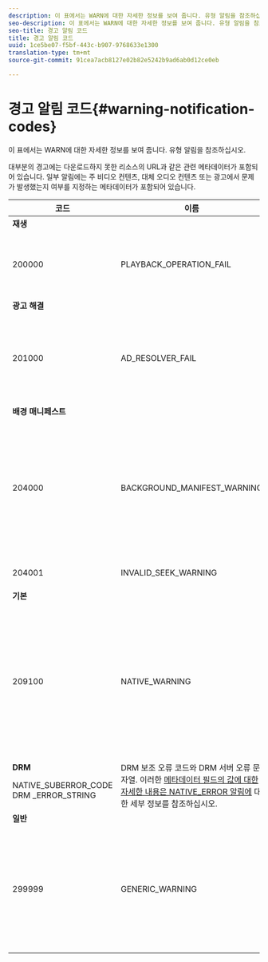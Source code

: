 ```yaml
---
description: 이 표에서는 WARN에 대한 자세한 정보를 보여 줍니다. 유형 알림을 참조하십시오.
seo-description: 이 표에서는 WARN에 대한 자세한 정보를 보여 줍니다. 유형 알림을 참조하십시오.
seo-title: 경고 알림 코드
title: 경고 알림 코드
uuid: 1ce5be07-f5bf-443c-b907-9768633e1300
translation-type: tm+mt
source-git-commit: 91cea7acb8127e02b82e5242b9ad6ab0d12ce0eb

---
```



# 경고 알림 코드{#warning-notification-codes}

이 표에서는 WARN에 대한 자세한 정보를 보여 줍니다. 유형 알림을 참조하십시오.

<!--<a id="section_F25366B6703040E3ADA993C113618F01"></a>-->

대부분의 경고에는 다운로드하지 못한 리소스의 URL과 같은 관련 메타데이터가 포함되어 있습니다. 일부 알림에는 주 비디오 컨텐츠, 대체 오디오 컨텐츠 또는 광고에서 문제가 발생했는지 여부를 지정하는 메타데이터가 포함되어 있습니다.

<table frame="all" colsep="1" rowsep="1" id="table_C24772DF203B4DB2ACE6B475698C4C58"> 
 <thead> 
  <tr rowsep="1"> 
   <th colname="1" class="entry"> 코드 </th> 
   <th colname="2" class="entry"> 이름 </th> 
   <th colname="3" class="entry"> InnerNotification </th> 
   <th colname="4" class="entry"> 메타데이터 키 </th> 
   <th colname="5" class="entry"> 댓글 </th> 
  </tr> 
 </thead>
 <tbody> 
  <tr rowsep="1"> 
   <td colname="1"><b>재생</b> </td> 
   <td colname="2"> </td> 
   <td colname="3"> </td> 
   <td colname="4"> </td> 
   <td colname="5"> </td> 
  </tr> 
  <tr rowsep="1"> 
   <td colname="1"><span class="codeph"> 200000 </span> </td> 
   <td colname="2"><span class="codeph"> PLAYBACK_OPERATION_FAIL </span> </td> 
   <td colname="3"><span class="codeph"> AUDIO_TRACK_ERROR </span><span class="codeph"> SEEK_ERROR </span> </td> 
   <td colname="4"><span class="codeph"> 설명 </span> </td> 
   <td colname="5"> <p>재생 관련 작업이 실패했지만 재생을 계속할 수 있습니다. </p> </td> 
  </tr> 
  <tr rowsep="1"> 
   <td colname="1"><b>광고 해결 </b> </td> 
   <td colname="2"> </td> 
   <td colname="3"> </td> 
   <td colname="4"> </td> 
   <td colname="5"> </td> 
  </tr> 
  <tr rowsep="1"> 
   <td colname="1"><span class="codeph"> 201000 </span> </td> 
   <td colname="2"><span class="codeph"> AD_RESOLVER_FAIL </span> </td> 
   <td colname="3"><span class="codeph"> AD_RESOLVER_RESOLVE_FAIL </span><span class="codeph"> RESOURCE_PLACEMENT_ FAILED </span><span class="codeph"> AD_RESOLVER_ METADATA_INVALID </span> </td> 
   <td colname="4"> <p>없음 </p> </td> 
   <td colname="5"> <p>광고 해결 프로그램이 광고 콘텐츠를 확인/삽입하지 못했습니다. 재생이 계속될 수 있습니다. </p> </td> 
  </tr> 
  <tr rowsep="1"> 
   <td colname="1"><b>배경 매니페스트</b> </td> 
   <td colname="2"> </td> 
   <td colname="3"> </td> 
   <td colname="4"> </td> 
   <td colname="5"> </td> 
  </tr> 
  <tr rowsep="1"> 
   <td colname="1"><span class="codeph"> 204000 </span> </td> 
   <td colname="2"><span class="codeph"> BACKGROUND_MANIFEST_WARNING</span> </td> 
   <td colname="3"> <p>없음 </p> </td> 
   <td colname="4"><span class="codeph"> BACKGROUND_MANIFEST_WARNING_ERROR</span> BACKGROUND_MANIFEST_WARNING_NAME <span class="codeph"></span> <span class="codeph"> 설명</span> </td> 
   <td colname="5"> <p> 백그라운드 매니페스트 다운로드에 오류가 있습니다. 백그라운드 매니페스트를 업데이트하는 경우 TVSDK 경고로 전달되며 재생이 중지되지 않습니다. </p> </td> 
  </tr> 
  <tr rowsep="1"> 
   <td colname="1"><span class="codeph"> 204001 </span> </td> 
   <td colname="2"><span class="codeph"> INVALID_SEEK_WARNING</span> </td> 
   <td colname="3"> <p>없음 </p> </td> 
   <td colname="4"><span class="codeph"> 설명</span> </td> 
   <td colname="5"> <p> </p> </td> 
  </tr> 
  <tr rowsep="1"> 
   <td colname="1"><b>기본</b> </td> 
   <td colname="2"> </td> 
   <td colname="3"> </td> 
   <td colname="4"> </td> 
   <td colname="5"> </td> 
  </tr> 
  <tr rowsep="1"> 
   <td colname="1" morerows="1"><span class="codeph"> 209100 </span> </td> 
   <td colname="2" morerows="1"><span class="codeph"> NATIVE_WARNING </span> </td> 
   <td colname="3" morerows="1"> <p>없음 </p> </td> 
   <td colname="4"><b>AVE</b> <p><span class="codeph"> NATIVE_ERROR_CODE </span><span class="codeph"> NATIVE_ERROR_NAME </span><span class="codeph"> 설명 </span> </p> </td> 
   <td colname="5"> <p>하위 수준 AVE 라이브러리에서 오류가 발생했습니다. </p> <p>이러한 <a href="../../c-psdk-dhls-1.4-events-and-notifications/notification-codes/c-psdk-dhls-1.4-native-error-summary.md" format="html" scope="external"> 메타데이터 필드의 값에 대한 자세한 내용은 NATIVE_ERROR 알림에</a> 대한 세부 정보를 참조하십시오. </p> </td> 
  </tr> 
  <tr rowsep="1"> 
   <td colname="4"><b>DRM</b> <p><span class="codeph"> NATIVE_SUBERROR_CODE</span> DRM <span class="codeph"> _ERROR_STRING</span> </p> </td> 
   <td colname="5">DRM 보조 오류 코드와 DRM 서버 오류 문자열. 이러한 <a href="../../c-psdk-dhls-1.4-events-and-notifications/notification-codes/c-psdk-dhls-1.4-native-error-summary.md" format="html" scope="external"> 메타데이터 필드의 값에 대한 자세한 내용은 NATIVE_ERROR 알림에</a> 대한 세부 정보를 참조하십시오.
   </td> 
  </tr> 
  <tr rowsep="1"> 
   <td colname="1"><b>일반</b> </td> 
   <td colname="2"> </td> 
   <td colname="3"> </td> 
   <td colname="4"> </td> 
   <td colname="5"> </td> 
  </tr> 
  <tr rowsep="0"> 
   <td colname="1"><span class="codeph"> 299999 </span> </td> 
   <td colname="2"><span class="codeph"> GENERIC_WARNING </span> </td> 
   <td colname="3"> <p>없음 </p> </td> 
   <td colname="4"> <p>없음 </p> </td> 
   <td colname="5"> <p>일반 경고 이벤트를 표시합니다. 실제로 TVSDK에서 발행되지 않습니다. 경고 이벤트에 해당하는 숫자 코드의 끝 부분에 대한 마커일 뿐입니다. </p> </td> 
  </tr> 
 </tbody> 
</table>

